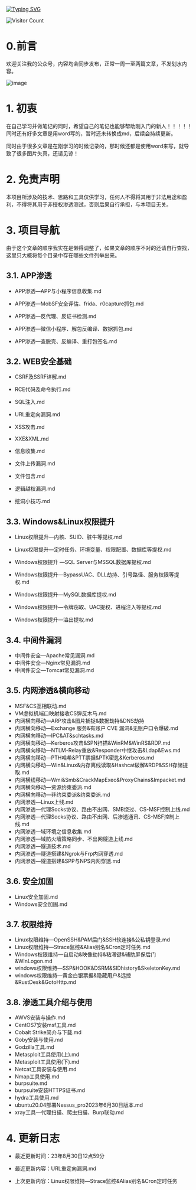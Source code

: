 <a href="https://git.io/typing-svg"><img  src="https://readme-typing-svg.demolab.com?font=Fira+Code&pause=1000&vCenter=true&width=435&lines=%E9%B1%BC%E5%A4%B4%E7%A5%9D%E6%82%A8%E4%BB%8A%E5%A4%A9%E6%8B%A5%E6%9C%89%E4%B8%80%E5%A4%A9%E7%9A%84%E5%A5%BD%E5%BF%83%E6%83%85!"  alt="Typing SVG" /></a>

![Visitor Count](https://profile-counter.glitch.me/djytmdj/count.svg)

# 0.前言
欢迎关注我的公众号，内容均会同步发布，正常一周一至两篇文章，不发划水内容。

![image](https://github.com/djytmdj/Network-security-study-notes/blob/main/WEB%E5%AE%89%E5%85%A8%E5%9F%BA%E7%A1%80/assets/gzh.png)

# 1. 初衷

在自己学习并做笔记的同时，希望自己的笔记也能够帮助刚入门的新人！！！！！同时还有好多文章是用word写的，暂时还未转换成md，后续会持续更新。

同时由于很多文章是在刚学习的时候记录的，那时候还都是使用word来写，就导致了很多图片失真，还请见谅！

# 2. 免责声明

本项目所涉及的技术、思路和工具仅供学习，任何人不得将其用于非法用途和盈利，不得将其用于非授权渗透测试，否则后果自行承担，与本项目无关。

# 3. 项目导航

由于这个文章的顺序我实在是懒得调整了，如果文章的顺序不对的还请自行查找，这里只大概将每个目录中存在哪些文件列举出来。

## 3.1. APP渗透

- APP渗透—APP与小程序信息收集.md

- APP渗透—MobSF安全评估、frida、r0capture抓包.md

- APP渗透—反代理、反证书检测.md

- APP渗透—微信小程序、解包反编译、数据抓包.md

- APP渗透—查脱壳、反编译、重打包签名.md


## 3.2. WEB安全基础

- CSRF及SSRF详解.md

- RCE代码及命令执行.md

- SQL注入.md

- URL重定向漏洞.md

- XSS攻击.md

- XXE&XML.md

- 信息收集.md

- 文件上传漏洞.md

- 文件包含.md

- 逻辑越权漏洞.md

- 挖洞小技巧.md



## 3.3. Windows&Linux权限提升

- Linux权限提升—内核、SUID、脏牛等提权.md

- Linux权限提升—定时任务、环境变量、权限配置、数据库等提权.md

- Windows权限提升 —SQL Server与MSSQL数据库提权.md

- Windows权限提升—BypassUAC、DLL劫持、引号路径、服务权限等提权.md

- Windows权限提升—MySQL数据库提权.md

- Windows权限提升—令牌窃取、UAC提权、进程注入等提权.md

- Windows权限提升—溢出提权.md

## 3.4. 中间件漏洞

- 中间件安全—Apache常见漏洞.md
- 中间件安全—Nginx常见漏洞.md
- 中间件安全—Tomcat常见漏洞.md

## 3.5. 内网渗透&横向移动

- MSF&CS互相联动.md
- VM虚拟机端口映射接收CS弹反木马.md
- 内网横向移动—ARP攻击&图片捕捉&数据劫持&DNS劫持
- 内网横向移动—Exchange 服务&有账户 CVE 漏洞&无账户口令爆破.md
- 内网横向移动—IPC&AT&schtasks.md
- 内网横向移动—Kerberos攻击&SPN扫描&WinRM&WinRS&RDP.md
- 内网横向移动—NTLM-Relay重放&Responder中继攻击&Ldap&Ews.md
- 内网横向移动—PTH哈希&PTT票据&PTK密匙&Kerberos.md
- 内网横向移动—Win&Linux&内存离线读取&Hashcat破解&RDP&SSH存储提取.md
- 内网横线移动—Wmi&Smb&CrackMapExec&ProxyChains&Impacket.md
- 内网横向移动—资源约束委派.md
- 内网横向移动—非约束委派&约束委派.md
- 内网渗透—Linux上线.md
- 内网渗透—代理Socks协议、路由不出网、SMB绕过、CS-MSF控制上线.md
- 内网渗透—代理Socks协议、路由不出网、后渗透通讯、CS-MSF控制上线.md
- 内网渗透—域环境之信息收集.md
- 内网渗透—域防火墙策略同步、不出网隧道上线.md
- 内网渗透—隧道技术.md
- 内网渗透—隧道搭建&Ngrok与Frp内网穿透.md
- 内网渗透—隧道搭建&SPP与NPS内网穿透.md

## 3.6.  安全加固

- Linux安全加固.md
- Windows安全加固.md

## 3.7. 权限维持

- Linux权限维持—OpenSSH&PAM后门&SSH软连接&公私钥登录.md
- Linux权限维持—Strace监控&Alias别名&Cron定时任务.md
- Windows权限维持—自启动&映像劫持&粘滞键&辅助屏保后门&WinLogon.md
- windows权限维持—SSP&HOOK&DSRM&SIDhistory&SkeletonKey.md
- windows权限维持—黄金白银票据&隐藏用户&远控&RustDesk&GotoHttp.md

## 3.8. 渗透工具介绍与使用

- AWVS安装与操作.md
- CentOS7安装msf工具.md
- Cobalt Strike简介与下载.md
- Goby安装与使用.md
- Godzilla工具.md
- Metasploit工具使用(上).md
- Metasploit工具使用(下).md
- Netcat工具安装与使用.md
- Nmap工具使用.md
- burpsuite.md
- burpsuite安装HTTPS证书.md
- hydra工具使用.md
- ubuntu20.04部署Nessus_pro2023年6月30日版本.md
- xray工具—代理扫描、爬虫扫描、Burp联动.md

# 4. 更新日志

- 最近更新时间：23年8月30日12点59分

- 最近更新内容：URL重定向漏洞.md

- 上次更新内容：Linux权限维持—Strace监控&Alias别名&Cron定时任务

